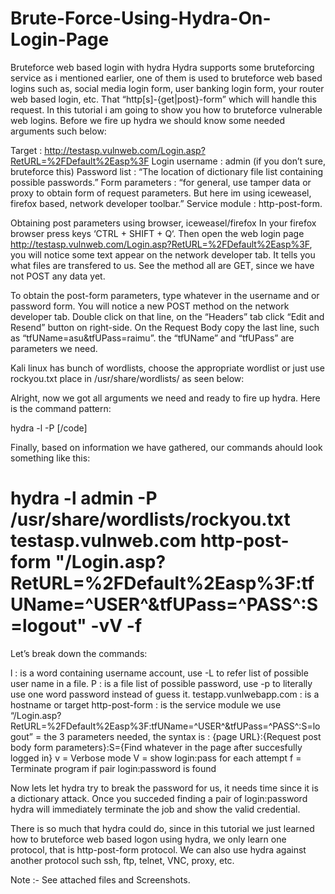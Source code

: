 # Brute-Force-Using-Hydra-On-Login-Page

Bruteforce web based login with hydra
Hydra supports some bruteforcing service as i mentioned earlier, one of them is used to bruteforce web based logins such as, social media login form, user banking login form, your router web based login, etc. That “http[s]-{get|post}-form” which will handle this request. In this tutorial i am going to show you how to bruteforce vulnerable web logins. Before we fire up hydra we should know some needed arguments such below:

Target : http://testasp.vulnweb.com/Login.asp?RetURL=%2FDefault%2Easp%3F
Login username : admin (if you don’t sure, bruteforce this)
Password list : “The location of dictionary file list containing possible passwords.”
Form parameters : “for general, use tamper data or proxy to obtain form of request parameters. But here im using iceweasel, firefox based, network developer toolbar.”
Service module : http-post-form.

Obtaining post parameters using browser, iceweasel/firefox
In your firefox browser press keys ‘CTRL + SHIFT + Q‘. Then open the web login page http://testasp.vulnweb.com/Login.asp?RetURL=%2FDefault%2Easp%3F, you will notice some text appear on the network developer tab. It tells you what files are transfered to us. See the method all are GET, since we have not POST any data yet.

To obtain the post-form parameters, type whatever in the username and or password form. You will notice a new POST method on the network developer tab. Double click on that line, on the “Headers” tab click “Edit and Resend” button on right-side. On the Request Body copy the last line, such as “tfUName=asu&tfUPass=raimu”. the “tfUName” and “tfUPass” are parameters we need. 

Kali linux has bunch of wordlists, choose the appropriate wordlist or just use rockyou.txt place in /usr/share/wordlists/ as seen below:

Alright, now we got all arguments we need and ready to fire up hydra. Here is the command pattern:

hydra -l <username> -P <password list> <Target hostname> <service module> <post request parameters>[/code]
  
Finally, based on information we have gathered, our commands ahould look something like this:

<h1>
hydra -l admin -P /usr/share/wordlists/rockyou.txt testasp.vulnweb.com http-post-form "/Login.asp?RetURL=%2FDefault%2Easp%3F:tfUName=^USER^&tfUPass=^PASS^:S=logout" -vV -f </h1>

Let’s break down the commands:

l <username> : is a word containing username account, use -L <FILE> to refer list of possible user name in a file.
P <FILE> : is a file list of possible password, use -p <password> to literally use one word password instead of guess it.
testapp.vunlwebapp.com : is a hostname or target
http-post-form : is the service module we use
“/Login.asp?RetURL=%2FDefault%2Easp%3F:tfUName=^USER^&tfUPass=^PASS^:S=logout” = the 3 parameters needed, the syntax is :
{page URL}:{Request post body form parameters}:S={Find whatever in the page after succesfully logged in}
v = Verbose mode
V = show login:pass for each attempt
f = Terminate program if pair login:password is found
  
Now lets let hydra try to break the password for us, it needs time since it is a dictionary attack. Once you succeded finding a pair of login:password hydra will immediately terminate the job and show the valid credential.

There is so much that hydra could do, since in this tutorial we just learned how to bruteforce web based logon using hydra, we only learn one protocol, that is http-post-form protocol. We can also use hydra against another protocol such ssh, ftp, telnet, VNC, proxy, etc.

Note :- See attached files and Screenshots.
